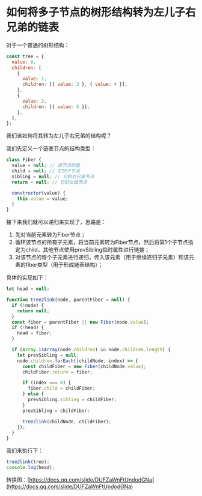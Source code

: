 # 如何将多子节点的树形结构转为左儿子右兄弟的链表

对于一个普通的树形结构：

```javascript
const tree = {
  value: 0,
  children: [
    {
      value: 1,
      children: [{ value: 3 }, { value: 4 }],
    },
    {
      value: 2,
      children: [{ value: 5 }],
    },
  ],
};
```

我们该如何将其转为左儿子右兄弟的结构呢？

我们先定义一个链表节点的结构类型：

```javascript
class Fiber {
  value = null; // 该节点的值
  child = null; // 它的子节点
  sibling = null; // 它的右兄弟节点
  return = null; // 它的父级节点

  constructor(value) {
    this.value = value;
  }
}
```

接下来我们就可以递归来实现了，思路是：

1. 先对当前元素转为Fiber节点；
2. 循环该节点的所有子元素，将当前元素转为Fiber节点，然后将第1个子节点指定为child，其他节点使用prevSibling临时属性进行链接；
3. 对该节点的每个子元素进行递归，传入该元素（用于继续递归子元素）和该元素的fiber类型（用于形成链表结构）；

具体的实现如下：

```javascript
let head = null;

function tree2link(node, parentFiber = null) {
  if (!node) {
    return null;
  }
  const fiber = parentFiber || new Fiber(node.value);
  if (!head) {
    head = fiber;
  }

  if (Array.isArray(node.children) && node.children.length) {
    let prevSibling = null;
    node.children.forEach((childNode, index) => {
      const childFiber = new Fiber(childNode.value);
      childFiber.return = fiber;

      if (index === 0) {
        fiber.child = childFiber;
      } else {
        prevSibling.sibling = childFiber;
      }
      prevSibling = childFiber;

      tree2link(childNode, childFiber);
    });
  }
}
```

我们来执行下：

```javascript
tree2link(tree);
console.log(head);
```

转换图：[https://docs.qq.com/slide/DUFZaWnFtUndodGNa](https://docs.qq.com/slide/DUFZaWnFtUndodGNa)

